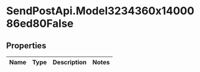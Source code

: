 # SendPostApi.Model3234360x1400086ed80False

## Properties
Name | Type | Description | Notes
------------ | ------------- | ------------- | -------------


